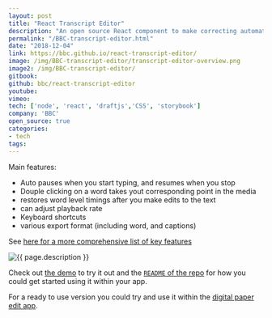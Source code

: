 ```yaml
---
layout: post
title: "React Transcript Editor"
description: "An open source React component to make correcting automated transcriptions of audio and video easier and faster"
permalink: "/BBC-transcript-editor.html"
date: "2018-12-04"
link: https://bbc.github.io/react-transcript-editor/
image: /img/BBC-transcript-editor/transcript-editor-overview.png
image2: /img/BBC-transcript-editor/
gitbook:  
github: bbc/react-transcript-editor
youtube: 
vimeo: 
tech: ['node', 'react', 'draftjs','CSS', 'storybook']
company: 'BBC'
open_source: true
categories:
- tech
tags:
---
```


Main features:
- Auto pauses when you start typing, and resumes when you stop 
- Douple clicking on a word takes yout corresponding point in the media
- restores word level timings after you make edits to the text
- can adjust playback rate 
- Keyboard shortcuts
- various export format (including word, and captions)

See [here for a more comprehensive list of key features](https://github.com/bbc/react-transcript-editor/blob/master/docs/features-list.md)

<div class="image-wrapper">
    <img src="{{ page.image }}" alt="{{ page.description }}" />
</div>

Check out [the demo]({{page.link}}) to try it out and the [`README` of the repo]({{page.github}}) for how you could get started using it within your app.

For a ready to use version you could try and use it within the [digital paper edit app](/BBC-dpe.html).